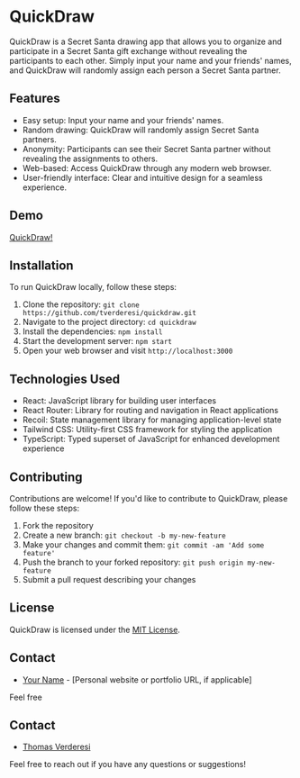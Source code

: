 # QuickDraw

QuickDraw is a Secret Santa drawing app that allows you to organize and participate in a Secret Santa gift exchange without revealing the participants to each other. Simply input your name and your friends' names, and QuickDraw will randomly assign each person a Secret Santa partner.

## Features

- Easy setup: Input your name and your friends' names.
- Random drawing: QuickDraw will randomly assign Secret Santa partners.
- Anonymity: Participants can see their Secret Santa partner without revealing the assignments to others.
- Web-based: Access QuickDraw through any modern web browser.
- User-friendly interface: Clear and intuitive design for a seamless experience.

## Demo

[QuickDraw!](https://quickdraw-three.vercel.app)

## Installation

To run QuickDraw locally, follow these steps:

1. Clone the repository: `git clone https://github.com/tverderesi/quickdraw.git`
2. Navigate to the project directory: `cd quickdraw`
3. Install the dependencies: `npm install`
4. Start the development server: `npm start`
5. Open your web browser and visit `http://localhost:3000`

## Technologies Used

- React: JavaScript library for building user interfaces
- React Router: Library for routing and navigation in React applications
- Recoil: State management library for managing application-level state
- Tailwind CSS: Utility-first CSS framework for styling the application
- TypeScript: Typed superset of JavaScript for enhanced development experience

## Contributing

Contributions are welcome! If you'd like to contribute to QuickDraw, please follow these steps:

1. Fork the repository
2. Create a new branch: `git checkout -b my-new-feature`
3. Make your changes and commit them: `git commit -am 'Add some feature'`
4. Push the branch to your forked repository: `git push origin my-new-feature`
5. Submit a pull request describing your changes

## License

QuickDraw is licensed under the [MIT License](https://opensource.org/licenses/MIT).

## Contact

- [Your Name](mailto:your-email@example.com) - [Personal website or portfolio URL, if applicable]

Feel free

## Contact

- [Thomas Verderesi](tverderesi.dev)

Feel free to reach out if you have any questions or suggestions!

